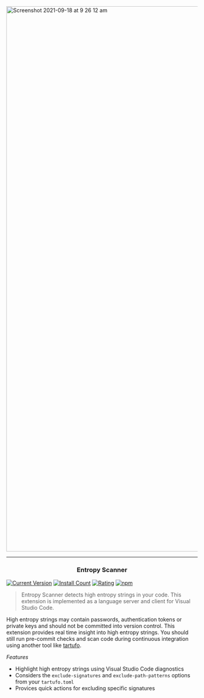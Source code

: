 <img width="1435" alt="Screenshot 2021-09-18 at 9 26 12 am" src="https://user-images.githubusercontent.com/727262/133882237-ba2feec1-99d0-4ce6-bfc2-a27fdbc35779.png">

---

<center>
<h3>Entropy Scanner</h3>
</center>

[![Current Version](https://vsmarketplacebadge.apphb.com/version-short/wayneashleyberry.entropy-scanner.svg)](https://marketplace.visualstudio.com/items?itemName=wayneashleyberry.entropy-scanner)
[![Install Count](https://vsmarketplacebadge.apphb.com/installs-short/wayneashleyberry.entropy-scanner.svg)](https://marketplace.visualstudio.com/items?itemName=wayneashleyberry.entropy-scanner)
[![Rating](https://vsmarketplacebadge.apphb.com/rating-short/wayneashleyberry.entropy-scanner.svg)](https://marketplace.visualstudio.com/items?itemName=wayneashleyberry.entropy-scanner)
[![npm](https://github.com/wayneashleyberry/vscode-entropy-scanner/actions/workflows/npm.yml/badge.svg)](https://github.com/wayneashleyberry/vscode-entropy-scanner/actions/workflows/npm.yml)

> Entropy Scanner detects high entropy strings in your code. This extension is implemented as a language server and client for Visual Studio Code.

High entropy strings may contain passwords, authentication tokens or private keys and should not be committed into version control. This extension provides real time insight into high entropy strings. You should still run pre-commit checks and scan code during continuous integration using another tool like [tartufo](https://github.com/godaddy/tartufo).

_Features_

- Highlight high entropy strings using Visual Studio Code diagnostics
- Considers the `exclude-signatures` and `exclude-path-patterns` options from your `tartufo.toml`
- Provices quick actions for excluding specific signatures
